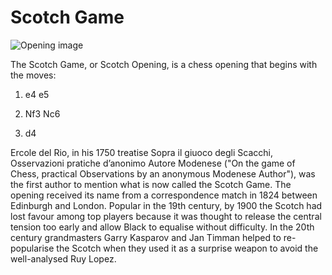 # Scotch Game

![Opening image](https://www.thechesswebsite.com/wp-content/uploads/2012/07/ScotchGame.jpg)

The Scotch Game, or Scotch Opening, is a chess opening that begins with the moves:



1. e4 e5

2. Nf3 Nc6

3. d4

Ercole del Rio, in his 1750 treatise Sopra il giuoco degli Scacchi, Osservazioni pratiche d’anonimo Autore Modenese ("On the game of Chess, practical Observations by an anonymous Modenese Author"), was the first author to mention what is now called the Scotch Game. The opening received its name from a correspondence match in 1824 between Edinburgh and London. Popular in the 19th century, by 1900 the Scotch had lost favour among top players because it was thought to release the central tension too early and allow Black to equalise without difficulty. In the 20th century grandmasters Garry Kasparov and Jan Timman helped to re-popularise the Scotch when they used it as a surprise weapon to avoid the well-analysed Ruy Lopez.